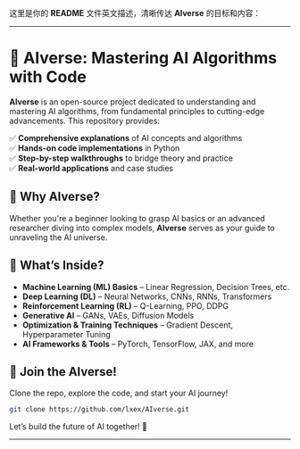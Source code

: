 这里是你的 **README** 文件英文描述，清晰传达 **AIverse** 的目标和内容：  

---

# 🌌 AIverse: Mastering AI Algorithms with Code  

**AIverse** is an open-source project dedicated to understanding and mastering AI algorithms, from fundamental principles to cutting-edge advancements. This repository provides:  

✅ **Comprehensive explanations** of AI concepts and algorithms  
✅ **Hands-on code implementations** in Python  
✅ **Step-by-step walkthroughs** to bridge theory and practice  
✅ **Real-world applications** and case studies  

## 🚀 Why AIverse?  
Whether you're a beginner looking to grasp AI basics or an advanced researcher diving into complex models, **AIverse** serves as your guide to unraveling the AI universe.  

## 📂 What’s Inside?  
- **Machine Learning (ML) Basics** – Linear Regression, Decision Trees, etc.  
- **Deep Learning (DL)** – Neural Networks, CNNs, RNNs, Transformers  
- **Reinforcement Learning (RL)** – Q-Learning, PPO, DDPG  
- **Generative AI** – GANs, VAEs, Diffusion Models  
- **Optimization & Training Techniques** – Gradient Descent, Hyperparameter Tuning  
- **AI Frameworks & Tools** – PyTorch, TensorFlow, JAX, and more  

## 🌟 Join the AIverse!  
Clone the repo, explore the code, and start your AI journey!  
```bash
git clone https://github.com/lxex/AIverse.git
```
Let’s build the future of AI together! 🚀  

---
